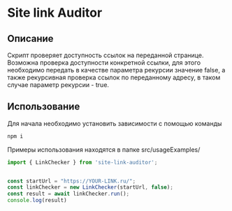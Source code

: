 # Site link Auditor
## Описание
Скрипт проверяет доступность ссылок на переданной странице. Возможна проверка доступности конкретной ссылки, для этого необходимо передать в качестве параметра рекурсии значение false, а также рекурсивная проверка ссылок по переданному адресу, в таком случае параметр рекурсии - true. 

## Использование
Для начала необходимо установить зависимости с помощью команды
```bash
npm i
```
Примеры использования находятся в папке src/usageExamples/

```js
import { LinkChecker } from 'site-link-auditor';


const startUrl = "https://YOUR-LINK.ru/";
const linkChecker = new LinkChecker(startUrl, false);
const result = await linkChecker.run();
console.log(result)
```
